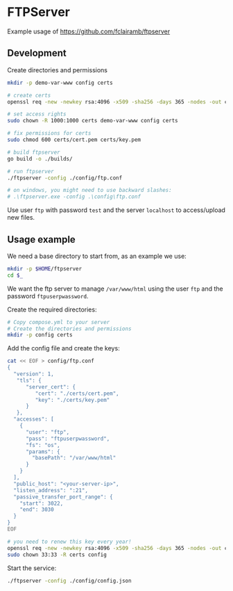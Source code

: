 # FTPServer

Example usage of https://github.com/fclairamb/ftpserver

## Development

Create directories and permissions

```bash
mkdir -p demo-var-www config certs

# create certs
openssl req -new -newkey rsa:4096 -x509 -sha256 -days 365 -nodes -out certs/cert.pem -keyout certs/key.pem

# set access rights
sudo chown -R 1000:1000 certs demo-var-www config certs

# fix permissions for certs
sudo chmod 600 certs/cert.pem certs/key.pem

# build ftpserver
go build -o ./builds/

# run ftpserver
./ftpserver -config ./config/ftp.conf

# on windows, you might need to use backward slashes:
# .\ftpserver.exe -config .\config\ftp.conf
```

Use user `ftp` with password `test` and the server `localhost` to access/upload new files.

## Usage example

We need a base directory to start from, as an example we use:

```bash
mkdir -p $HOME/ftpserver
cd $_
```

We want the ftp server to manage `/var/www/html` using the user `ftp` and the password `ftpuserpwassword`.

Create the required directories:

```bash
# Copy compose.yml to your server
# Create the directories and permissions
mkdir -p config certs
```

Add the config file and create the keys:

```bash
cat << EOF > config/ftp.conf
{
  "version": 1,
   "tls": {
      "server_cert": {
         "cert": "./certs/cert.pem",
         "key": "./certs/key.pem"
      }
   },
  "accesses": [
    {
      "user": "ftp",
      "pass": "ftpuserpwassword",
      "fs": "os",
      "params": {
        "basePath": "/var/www/html"
      }
    }
  ],
  "public_host": "<your-server-ip>",
  "listen_address": ":21",
  "passive_transfer_port_range": {
    "start": 3022,
    "end": 3030
  }
}
EOF

# you need to renew this key every year!
openssl req -new -newkey rsa:4096 -x509 -sha256 -days 365 -nodes -out certs/cert.pem -keyout certs/key.pem
sudo chown 33:33 -R certs config
```

Start the service:

```bash
./ftpserver -config ./config/config.json
```
